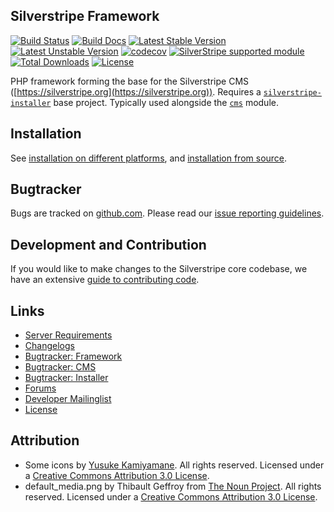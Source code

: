 ## Silverstripe Framework

[![Build Status](https://api.travis-ci.com/silverstripe/silverstripe-framework.svg?branch=4)](https://travis-ci.com/silverstripe/silverstripe-framework)
[![Build Docs](https://github.com/silverstripe/silverstripe-framework/workflows/Build%20Docs/badge.svg)](https://docs.silverstripe.org/)
[![Latest Stable Version](https://poser.pugx.org/silverstripe/framework/version.svg)](https://www.silverstripe.org/stable-download/)
[![Latest Unstable Version](https://poser.pugx.org/silverstripe/framework/v/unstable.svg)](https://packagist.org/packages/silverstripe/framework)
[![codecov](https://codecov.io/gh/silverstripe/silverstripe-framework/branch/master/graph/badge.svg)](https://codecov.io/gh/silverstripe/silverstripe-framework)
[![SilverStripe supported module](https://img.shields.io/badge/silverstripe-supported-0071C4.svg)](https://www.silverstripe.org/software/addons/silverstripe-commercially-supported-module-list/)
[![Total Downloads](https://poser.pugx.org/silverstripe/framework/downloads.svg)](https://packagist.org/packages/silverstripe/framework)
[![License](https://poser.pugx.org/silverstripe/framework/license.svg)](https://github.com/silverstripe/silverstripe-framework#license)

PHP framework forming the base for the Silverstripe CMS ([https://silverstripe.org](https://silverstripe.org)). 
Requires a [`silverstripe-installer`](https://github.com/silverstripe/silverstripe-installer) base project. Typically used alongside the [`cms`](https://github.com/silverstripe/silverstripe-cms) module.

## Installation ##

See [installation on different platforms](https://doc.silverstripe.org/framework/en/installation/),
and [installation from source](https://doc.silverstripe.org/framework/en/installation/from-source).

## Bugtracker ##

Bugs are tracked on [github.com](https://github.com/silverstripe/silverstripe-framework/issues). 
Please read our [issue reporting guidelines](https://docs.silverstripe.org/en/contributing/issues_and_bugs/).

## Development and Contribution ##

If you would like to make changes to the Silverstripe core codebase, we have an extensive [guide to contributing code](https://docs.silverstripe.org/en/contributing/code/).

## Links ##

 * [Server Requirements](https://docs.silverstripe.org/en/getting_started/server_requirements/)
 * [Changelogs](https://docs.silverstripe.org/en/changelogs/)
 * [Bugtracker: Framework](https://github.com/silverstripe/silverstripe-framework/issues)
 * [Bugtracker: CMS](https://github.com/silverstripe/silverstripe-cms/issues)
 * [Bugtracker: Installer](https://github.com/silverstripe/silverstripe-installer/issues)
 * [Forums](https://forum.silverstripe.org/)
 * [Developer Mailinglist](https://groups.google.com/forum/#!forum/silverstripe-dev)
 * [License](./LICENSE)
	
## Attribution ##

 * Some icons by [Yusuke Kamiyamane](https://p.yusukekamiyamane.com/). All rights reserved. Licensed under a [Creative Commons Attribution 3.0 License](https://creativecommons.org/licenses/by/3.0/).
 * default_media.png by Thibault Geffroy from [The Noun Project](https://thenounproject.com/). All rights reserved. Licensed under a [Creative Commons Attribution 3.0 License](https://creativecommons.org/licenses/by/3.0/).

